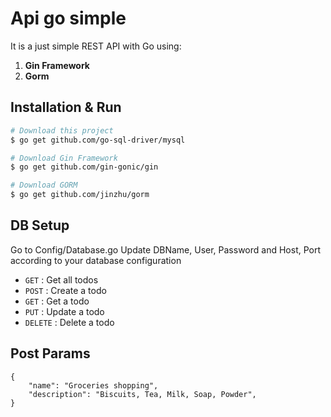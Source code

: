 # Api go simple
It is a just simple REST API with Go using:
1. **Gin Framework**
2. **Gorm** 

## Installation & Run
```bash
# Download this project
$ go get github.com/go-sql-driver/mysql

# Download Gin Framework
$ go get github.com/gin-gonic/gin

# Download GORM
$ go get github.com/jinzhu/gorm
```

## DB Setup
Go to Config/Database.go
Update DBName, User, Password and Host, Port according to your database configuration

* `GET` : Get all todos
* `POST` : Create a todo
* `GET` : Get a todo
* `PUT` : Update a todo
* `DELETE` : Delete a todo

## Post Params
```
{
	"name": "Groceries shopping",
	"description": "Biscuits, Tea, Milk, Soap, Powder",
}
```
